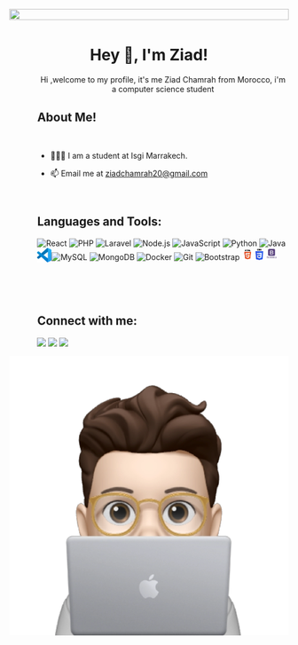 <!DOCTYPE html>
<html lang="en">
<head>
    <meta charset="UTF-8">
    <meta name="viewport" content="width=device-width, initial-scale=1.0">
    <link rel="stylesheet" href="bootstrap-5.2.3-dist/bootstrap-5.2.3-dist/css/bootstrap.css">
</head>
<body>
    <h1 align="center">
        <img style="width: 100%; height:30%;" src="https://ik.imagekit.io/dfw3q47dv0/the_power_of_dark_side_fPLL-vX6C.gif" />
    </h1>

<h1 align="center">Hey 👋, I'm Ziad!</h1>
<p align="center" style="padding-left: 10%;">Hi ,welcome to my profile, it's me Ziad Chamrah from Morocco, i'm a computer science 
       student
</p>
  <div class="row">
    <div class="col-6" style="padding-left: 10%;">
       <h2>About Me!</h2>
       <p>
    
 <br>

- 👨🏽‍💻 I am a student at Isgi Marrakech.
          <br>
- 📫 Email me at <a href="mailto:ziadchamrah20@gmail.com" >ziadchamrah20@gmail.com</a>


   </p>
 <br>
       
<h2>
Languages and Tools: 
</h2>
       
<img src="https://cdn.jsdelivr.net/gh/devicons/devicon/icons/react/react-original.svg" height="40" alt="React" />
          <img src="https://cdn.jsdelivr.net/gh/devicons/devicon/icons/php/php-original.svg" height="40" alt="PHP" />
          <img src="https://cdn.jsdelivr.net/gh/devicons/devicon/icons/laravel/laravel-plain.svg" height="40" alt="Laravel" />
          <img src="https://cdn.jsdelivr.net/gh/devicons/devicon/icons/nodejs/nodejs-original.svg" height="40" alt="Node.js" />
          <img src="https://cdn.jsdelivr.net/gh/devicons/devicon/icons/javascript/javascript-original.svg" height="40" alt="JavaScript" />
          <img src="https://cdn.jsdelivr.net/gh/devicons/devicon/icons/python/python-original.svg" height="40" alt="Python" />
          <img src="https://cdn.jsdelivr.net/gh/devicons/devicon/icons/java/java-original.svg" height="40" alt="Java" />
          <img src="https://cdn.jsdelivr.net/gh/devicons/devicon/icons/mysql/mysql-original.svg" height="40" alt="MySQL" />
          <img src="https://cdn.jsdelivr.net/gh/devicons/devicon/icons/mongodb/mongodb-original.svg" height="40" alt="MongoDB" />
          <img src="https://cdn.jsdelivr.net/gh/devicons/devicon/icons/docker/docker-original.svg" height="40" alt="Docker" />
          <img src="https://cdn.jsdelivr.net/gh/devicons/devicon/icons/git/git-original.svg" height="40" alt="Git" />
          <img src="https://cdn.jsdelivr.net/gh/devicons/devicon/icons/bootstrap/bootstrap-original.svg" height="40" alt="Bootstrap" />
          

<img src="HTML.png" height="20" alt="">
<img src="css-logo.png" height="20" alt="">
<img src="bootstrap.png" height="22" alt="">
<img align="left" alt="Visual Studio Code" width="26px" src="https://raw.githubusercontent.com/github/explore/78df643247d429f6cc873026c0622819ad797942/topics/visual-studio-code/visual-studio-code.png" />
       
<br><br><br>

  <h2>Connect with me:</h2>
  
  <p>
    <a href="https://x.com/ziad_chamrah/"><img src="https://img.shields.io/badge/twitter-%231FA1F1?style=flat&logo=twitter&logoColor=white"/></a>
    <a href="https://www.linkedin.com/in/ziad-chamrah-4b43b02a1/"><img src="https://img.shields.io/badge/linkedin-%230177B5?style=flat&logo=linkedin&logoColor=white"/></a>
    <a href="https://www.instagram.com/invites/contact/?i=tkb8f631dpkc&utm_content=qowru9x"><img src="https://img.shields.io/badge/instagram-%23E4415F?style=flat&logo=instagram&logoColor=white"/></a>
  </p>
    </div>
       <img class="col-5" src="e86be18a-c5b8-4aa9-85fe-c393c150622c.webp" alt="" height="30%">

  </div>
    
</body>
</html>
